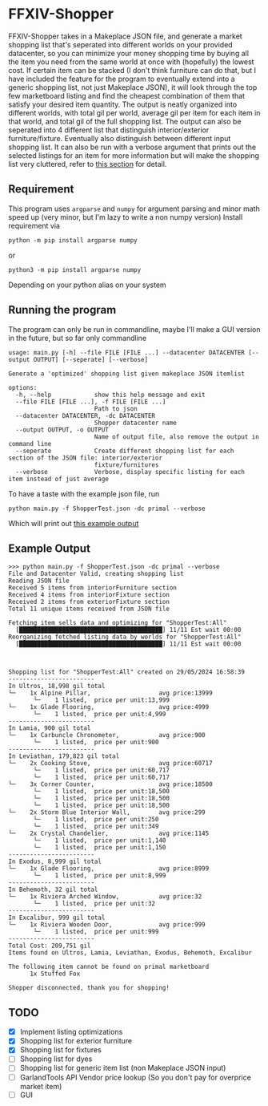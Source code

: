 # FFXIV-Shopper
FFXIV-Shopper takes in a Makeplace JSON file, and generate a market shopping list that's seperated into different worlds on your provided datacenter, so you can minimize your money shopping time by buying all the item you need from the same world at once with (hopefully) the lowest cost.
If certain item can be stacked (I don't think furniture can do that, but I have included the feature for the program to eventually extend into a generic shopping list, not just Makeplace JSON), it will look through the top few marketboard listing and find the cheapest combination of them that satisfy your desired item quantity.
The output is neatly organized into different worlds, with total gil per world, average gil per item for each item in that world, and total gil of the full shopping list.
The output can also be seperated into 4 different list that distinguish interior/exterior furniture/fixture. Eventually also distinguish between different input shopping list.
It can also be run with a verbose argument that prints out the selected listings for an item for more information but will make the shopping list very cluttered, refer to [this section](#running-the-program) for detail.

## Requirement
This program uses ```argparse``` and ```numpy``` for argument parsing and minor math speed up (very minor, but I'm lazy to write a non numpy version)
Install requirement via
```
python -m pip install argparse numpy
```
or
```
python3 -m pip install argparse numpy
```
Depending on your python alias on your system

## Running the program
The program can only be run in commandline, maybe I'll make a GUI version in the future, but so far only commandline

```
usage: main.py [-h] --file FILE [FILE ...] --datacenter DATACENTER [--output OUTPUT] [--seperate] [--verbose]

Generate a 'optimized' shopping list given makeplace JSON itemlist

options:
  -h, --help            show this help message and exit
  --file FILE [FILE ...], -f FILE [FILE ...]
                        Path to json
  --datacenter DATACENTER, -dc DATACENTER
                        Shopper datacenter name
  --output OUTPUT, -o OUTPUT
                        Name of output file, also remove the output in command line
  --seperate            Create different shopping list for each section of the JSON file: interior/exterior
                        fixture/furnitures
  --verbose             Verbose, display specific listing for each item instead of just average
```
To have a taste with the example json file, run
```
python main.py -f ShopperTest.json -dc primal --verbose
```
Which will print out [this example output](#example-output)

## Example Output
```
>>> python main.py -f ShopperTest.json -dc primal --verbose
File and Datacenter Valid, creating shopping list
Reading JSON file
Received 5 items from interiorFurniture section
Received 4 items from interiorFixture section
Received 2 items from exteriorFixture section
Total 11 unique items received from JSON file

Fetching item sells data and optimizing for "ShopperTest:All"
  [████████████████████████████████████████] 11/11 Est wait 00:00
Reorganizing fetched listing data by worlds for "ShopperTest:All"
  [████████████████████████████████████████] 11/11 Est wait 00:00



Shopping list for "ShopperTest:All" created on 29/05/2024 16:58:39
------------------------
In Ultros, 18,998 gil total
└─    1x Alpine Pillar,                   avg price:13999
       └─    1 listed,  price per unit:13,999
└─    1x Glade Flooring,                  avg price:4999
       └─    1 listed,  price per unit:4,999
------------------------
In Lamia, 900 gil total
└─    1x Carbuncle Chronometer,           avg price:900
       └─    1 listed,  price per unit:900
------------------------
In Leviathan, 179,823 gil total
└─    2x Cooking Stove,                   avg price:60717
       └─    1 listed,  price per unit:60,717
       └─    1 listed,  price per unit:60,717
└─    3x Corner Counter,                  avg price:18500
       └─    1 listed,  price per unit:18,500
       └─    1 listed,  price per unit:18,500
       └─    1 listed,  price per unit:18,500
└─    2x Storm Blue Interior Wall,        avg price:299
       └─    1 listed,  price per unit:250
       └─    1 listed,  price per unit:349
└─    2x Crystal Chandelier,              avg price:1145
       └─    1 listed,  price per unit:1,140
       └─    1 listed,  price per unit:1,150
------------------------
In Exodus, 8,999 gil total
└─    1x Glade Flooring,                  avg price:8999
       └─    1 listed,  price per unit:8,999
------------------------
In Behemoth, 32 gil total
└─    1x Riviera Arched Window,           avg price:32
       └─    1 listed,  price per unit:32
------------------------
In Excalibur, 999 gil total
└─    1x Riviera Wooden Door,             avg price:999
       └─    1 listed,  price per unit:999
------------------------
Total Cost: 209,751 gil
Items found on Ultros, Lamia, Leviathan, Exodus, Behemoth, Excalibur

The following item cannot be found on primal marketboard
      1x Stuffed Fox

Shopper disconnected, thank you for shopping!
```

## TODO
- [x] Implement listing optimizations
- [x] Shopping list for exterior furniture
- [x] Shopping list for fixtures
- [ ] Shopping list for dyes
- [ ] Shopping list for generic item list (non Makeplace JSON input)
- [ ] GarlandTools API Vendor price lookup (So you don't pay for overprice market item)
- [ ] GUI
